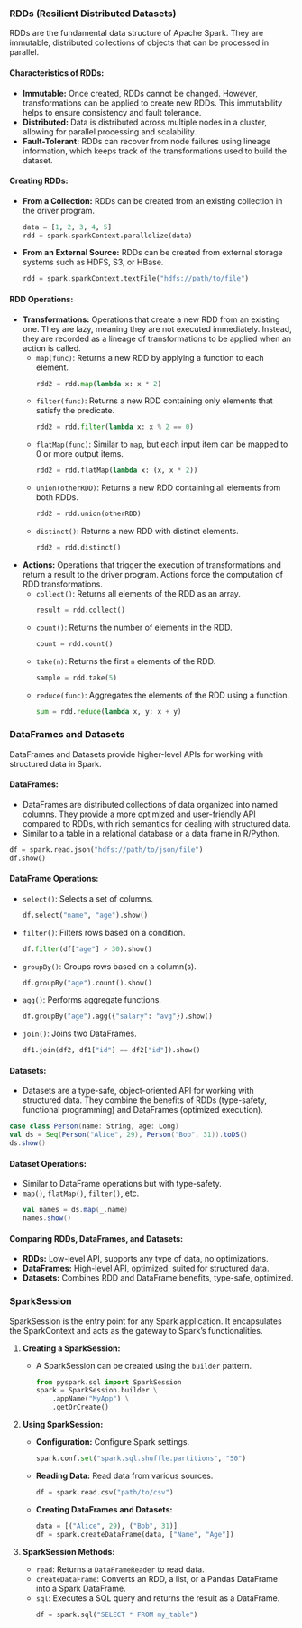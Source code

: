 ### RDDs (Resilient Distributed Datasets)

RDDs are the fundamental data structure of Apache Spark. They are immutable, distributed collections of objects that can be processed in parallel.

 #### Characteristics of RDDs:
   - **Immutable:** Once created, RDDs cannot be changed. However, transformations can be applied to create new RDDs. This immutability helps to ensure consistency and fault tolerance.
   - **Distributed:** Data is distributed across multiple nodes in a cluster, allowing for parallel processing and scalability.
   - **Fault-Tolerant:** RDDs can recover from node failures using lineage information, which keeps track of the transformations used to build the dataset.

#### Creating RDDs:
   - **From a Collection:** RDDs can be created from an existing collection in the driver program.
     ```python
     data = [1, 2, 3, 4, 5]
     rdd = spark.sparkContext.parallelize(data)
     ```
   - **From an External Source:** RDDs can be created from external storage systems such as HDFS, S3, or HBase.
     ```python
     rdd = spark.sparkContext.textFile("hdfs://path/to/file")
     ```

#### RDD Operations:
   - **Transformations:** Operations that create a new RDD from an existing one. They are lazy, meaning they are not executed immediately. Instead, they are recorded as a lineage of transformations to be applied when an action is called.
     - `map(func)`: Returns a new RDD by applying a function to each element.
       ```python
       rdd2 = rdd.map(lambda x: x * 2)
       ```
     - `filter(func)`: Returns a new RDD containing only elements that satisfy the predicate.
       ```python
       rdd2 = rdd.filter(lambda x: x % 2 == 0)
       ```
     - `flatMap(func)`: Similar to `map`, but each input item can be mapped to 0 or more output items.
       ```python
       rdd2 = rdd.flatMap(lambda x: (x, x * 2))
       ```
     - `union(otherRDD)`: Returns a new RDD containing all elements from both RDDs.
       ```python
       rdd2 = rdd.union(otherRDD)
       ```
     - `distinct()`: Returns a new RDD with distinct elements.
       ```python
       rdd2 = rdd.distinct()
       ```
   - **Actions:** Operations that trigger the execution of transformations and return a result to the driver program. Actions force the computation of RDD transformations.
     - `collect()`: Returns all elements of the RDD as an array.
       ```python
       result = rdd.collect()
       ```
     - `count()`: Returns the number of elements in the RDD.
       ```python
       count = rdd.count()
       ```
     - `take(n)`: Returns the first `n` elements of the RDD.
       ```python
       sample = rdd.take(5)
       ```
     - `reduce(func)`: Aggregates the elements of the RDD using a function.
       ```python
       sum = rdd.reduce(lambda x, y: x + y)
       ```

### DataFrames and Datasets

DataFrames and Datasets provide higher-level APIs for working with structured data in Spark.

#### DataFrames:
   - DataFrames are distributed collections of data organized into named columns. They provide a more optimized and user-friendly API compared to RDDs, with rich semantics for dealing with structured data.
   - Similar to a table in a relational database or a data frame in R/Python.
   
   ```python
   df = spark.read.json("hdfs://path/to/json/file")
   df.show()
   ```

#### DataFrame Operations:
 - `select()`: Selects a set of columns.
   ```python
   df.select("name", "age").show()
   ```
 - `filter()`: Filters rows based on a condition.
   ```python
   df.filter(df["age"] > 30).show()
   ```
 - `groupBy()`: Groups rows based on a column(s).
   ```python
   df.groupBy("age").count().show()
   ```
 - `agg()`: Performs aggregate functions.
   ```python
   df.groupBy("age").agg({"salary": "avg"}).show()
   ```
 - `join()`: Joins two DataFrames.
   ```python
   df1.join(df2, df1["id"] == df2["id"]).show()
   ```

#### Datasets:
   - Datasets are a type-safe, object-oriented API for working with structured data. They combine the benefits of RDDs (type-safety, functional programming) and DataFrames (optimized execution).
   
   ```scala
   case class Person(name: String, age: Long)
   val ds = Seq(Person("Alice", 29), Person("Bob", 31)).toDS()
   ds.show()
   ```
#### Dataset Operations:
 - Similar to DataFrame operations but with type-safety.
 - `map()`, `flatMap()`, `filter()`, etc.
   ```scala
   val names = ds.map(_.name)
   names.show()
   ```

#### Comparing RDDs, DataFrames, and Datasets:
- **RDDs:** Low-level API, supports any type of data, no optimizations.
- **DataFrames:** High-level API, optimized, suited for structured data.
- **Datasets:** Combines RDD and DataFrame benefits, type-safe, optimized.

### SparkSession

SparkSession is the entry point for any Spark application. It encapsulates the SparkContext and acts as the gateway to Spark’s functionalities.

1. **Creating a SparkSession:**
   - A SparkSession can be created using the `builder` pattern.
     ```python
     from pyspark.sql import SparkSession
     spark = SparkSession.builder \
         .appName("MyApp") \
         .getOrCreate()
     ```

2. **Using SparkSession:**
   - **Configuration:** Configure Spark settings.
     ```python
     spark.conf.set("spark.sql.shuffle.partitions", "50")
     ```
   - **Reading Data:** Read data from various sources.
     ```python
     df = spark.read.csv("path/to/csv")
     ```
   - **Creating DataFrames and Datasets:**
     ```python
     data = [("Alice", 29), ("Bob", 31)]
     df = spark.createDataFrame(data, ["Name", "Age"])
     ```

3. **SparkSession Methods:**
   - `read`: Returns a `DataFrameReader` to read data.
   - `createDataFrame`: Converts an RDD, a list, or a Pandas DataFrame into a Spark DataFrame.
   - `sql`: Executes a SQL query and returns the result as a DataFrame.
     ```python
     df = spark.sql("SELECT * FROM my_table")
     ```
